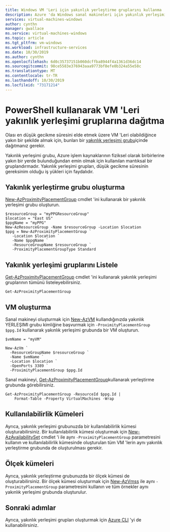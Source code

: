 ```yaml
---
title: Windows VM 'Leri için yakınlık yerleştirme gruplarını kullanma
description: Azure 'da Windows sanal makineleri için yakınlık yerleşimi grupları oluşturma ve kullanma hakkında bilgi edinin.
services: virtual-machines-windows
author: cynthn
manager: gwallace
ms.service: virtual-machines-windows
ms.topic: article
ms.tgt_pltfrm: vm-windows
ms.workload: infrastructure-services
ms.date: 10/30/2019
ms.author: cynthn
ms.openlocfilehash: 6d0c35737151b060dcffba8944f4a1361d36dc14
ms.sourcegitcommit: 98ce5583e376943aaa9773bf8efe0b324a55e58c
ms.translationtype: MT
ms.contentlocale: tr-TR
ms.lasthandoff: 10/30/2019
ms.locfileid: "73171214"
---
```

# <a name="deploy-vms-to-proximity-placement-groups-using-powershell"></a>PowerShell kullanarak VM 'Leri yakınlık yerleşimi gruplarına dağıtma


Olası en düşük gecikme süresini elde etmek üzere VM 'Leri olabildiğince yakın bir şekilde almak için, bunları bir [yakınlık yerleşimi grubu](co-location.md#proximity-placement-groups)içinde dağıtmanız gerekir.

Yakınlık yerleşimi grubu, Azure işlem kaynaklarının fiziksel olarak birbirlerine yakın bir yerde bulunduğundan emin olmak için kullanılan mantıksal bir gruplandırmadır. Yakınlık yerleşimi grupları, düşük gecikme süresinin gereksinim olduğu iş yükleri için faydalıdır.


## <a name="create-a-proximity-placement-group"></a>Yakınlık yerleştirme grubu oluşturma
[New-AzProximityPlacementGroup](https://docs.microsoft.com/powershell/module/az.compute/new-azproximityplacementgroup) cmdlet 'ini kullanarak bir yakınlık yerleşimi grubu oluşturun. 

```azurepowershell-interactive
$resourceGroup = "myPPGResourceGroup"
$location = "East US"
$ppgName = "myPPG"
New-AzResourceGroup -Name $resourceGroup -Location $location
$ppg = New-AzProximityPlacementGroup `
   -Location $location `
   -Name $ppgName `
   -ResourceGroupName $resourceGroup `
   -ProximityPlacementGroupType Standard
```

## <a name="list-proximity-placement-groups"></a>Yakınlık yerleşimi gruplarını Listele

[Get-AzProximityPlacementGroup](/powershell/module/az.compute/get-azproximityplacementgroup) cmdlet 'ini kullanarak yakınlık yerleşimi gruplarının tümünü listeleyebilirsiniz.

```azurepowershell-interactive
Get-AzProximityPlacementGroup
```


## <a name="create-a-vm"></a>VM oluşturma

Sanal makineyi oluşturmak için [New-AzVM](https://docs.microsoft.com/powershell/module/az.compute/new-azvm) kullandığınızda yakınlık YERLEŞIMI grubu kimliğine başvurmak için `-ProximityPlacementGroup $ppg.Id` kullanarak yakınlık yerleşimi grubunda bir VM oluşturun.

```azurepowershell-interactive
$vmName = "myVM"

New-AzVm `
  -ResourceGroupName $resourceGroup `
  -Name $vmName `
  -Location $location `
  -OpenPorts 3389 `
  -ProximityPlacementGroup $ppg.Id
```

Sanal makineyi, [Get-AzProximityPlacementGroup](/powershell/module/az.compute/get-azproximityplacementgroup)kullanarak yerleştirme grubunda görebilirsiniz.

```azurepowershell-interactive
Get-AzProximityPlacementGroup -ResourceId $ppg.Id |
    Format-Table -Property VirtualMachines -Wrap
```

## <a name="availability-sets"></a>Kullanılabilirlik Kümeleri
Ayrıca, yakınlık yerleşimi grubunuzda bir kullanılabilirlik kümesi oluşturabilirsiniz. Bir kullanılabilirlik kümesi oluşturmak için [New-AzAvailabilitySet](/powershell/module/az.compute/new-azavailabilityset) cmdlet 'i ile aynı `-ProximityPlacementGroup` parametresini kullanın ve kullanılabilirlik kümesinde oluşturulan tüm VM 'lerin aynı yakınlık yerleştirme grubunda de oluşturulması gerekir.

## <a name="scale-sets"></a>Ölçek kümeleri

Ayrıca, yakınlık yerleştirme grubunuzda bir ölçek kümesi de oluşturabilirsiniz. Bir ölçek kümesi oluşturmak için [New-AzVmss](https://docs.microsoft.com/powershell/module/az.compute/new-azvmss) ile aynı `-ProximityPlacementGroup` parametresini kullanın ve tüm örnekler aynı yakınlık yerleşimi grubunda oluşturulur.

## <a name="next-steps"></a>Sonraki adımlar

Ayrıca, yakınlık yerleşimi grupları oluşturmak için [Azure CLI](../linux/proximity-placement-groups.md) 'yi de kullanabilirsiniz.
